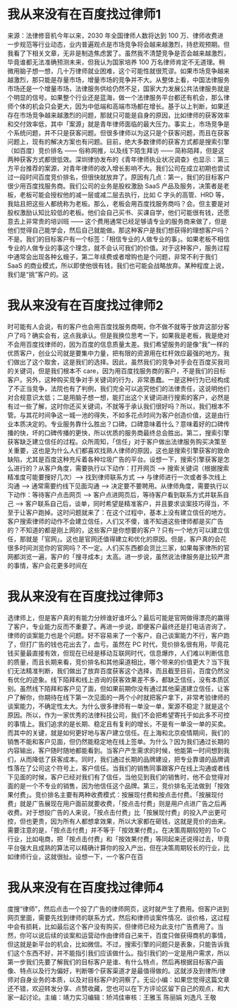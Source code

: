 # 我从来没有在百度找过律师1

来源：法律修音机今年以来，2030 年全国律师人数将达到 100 万、律师收费进一步规范等行业动态，业内普遍观点是市场竞争将会越来越激烈，持悲观预期。但我看了下相关文章，无非是制造焦虑罢了。虽然我不清楚竞争是否会越来越激烈，毕竟谁都无法准确预测未来，但我认为国家培养 100 万名律师肯定不无道理。稍微用脑子想一想，几十万律师就业困难，这个可能性就很荒谬。如果市场竞争越来越激烈，那只能是存量市场，增量市场的竞争并不大。从整体上看，中国法律服务市场还是一个增量市场，法律服务供给仍然不足，国家大力发展公共法律服务就是个明显的信号。如果整个行业还是蓝海，做一个法律服务平台都还有机会，那么律师个体的机会只会更大，因为中低端和高端市场都在增长。基于以上判断，如果还存在市场竞争越来越激烈的问题，那就只可能是自身的原因，比如律师的获客效率和交付效率低，其中「案源」就是青年律师面临的最大压力。事实上，市场竞争是个系统问题，并不只是获客问题。但很多律师以为这只是个获客问题，而且在获客问题上，现有的解决方案也有问题。目前，绝大多数律师的获客方式都是搜索引擎（如百度）竞价排名 —— 俗称网推，以及线下陌生拜访 —— 简称陌拜，但是这两种获客方式都很低效。深圳律协发布的《青年律师执业状况调查》也显示：第三方平台推荐的案源，对青年律师的收入增长影响不大。我们公司在成立初期也尝试过一段时间百度竞价排名，但很快就放弃了。原因有几点：第一，我们的目标客户很少用百度找服务商。我们公司的业务是股权激励 SaaS 产品及服务，决策者是老板，老板可能会授权他的减一层或减二层去执行，比如 C 字头的高管、HRD 等，我姑且把这些人都统称为老板。那么，老板会用百度找服务商吗？会。但主要是对股权激励认知比较低的老板。他们会自己买书、买课自学，他们可能很有钱，还愿意去上非常贵的培训班 —— 这个费用通常已经足够请专业的服务商来做了，但是他们觉得自己能学会，然后自己就能做。那这种客户是我们想获得的理想客户吗？不是。我们的目标客户有一个标签：「相信专业的人做专业的事」。如果老板不相信专业的人做专业的事这个理念，就不会认可我们的价值。对于这种客户，服务过程中通常会出现各种幺蛾子，第二年续费或者增购也是个问题，非常不利于我们 SaaS 的商业模式，所以即使他很有钱，我们也可能会战略放弃。某种程度上说，我们是“挑”客户的。这

# 我从来没有在百度找过律师2

时可能有人会说，有的客户也会用百度找服务商啊，你不做不就等于放弃这部分客户了吗？确实会有，这点我承认。但是我换位思考一下，如果我是老板，我是绝对不会用百度找律师的，因为百度的信息质量太差。我们希望服务的是像“我”一样的优质客户，创业公司就是要集中力量，把有限的资源用在杠杆效应最强的地方。我们做出了这个取舍，这是我们的选择。因此，虽然我们的竞争对手会在百度买我司的关键词，但是我们根本不 care，因为用百度找服务商的客户，不是我们的目标客户。另外，这种购买竞争对手关键词的行为，非常愚蠢。一是这种行为已经构成了不正当竞争，法院也有了判例，我们完全可以追究他们的法律责任，这说明他们对合规意识太低；二是用脑子想一想，能打出这个关键词进行搜索的客户，必然是有过一些了解，这时你还买关键词，不就等于承认我们很好吗？所以，我们根本不管。与其花时间争这一城一池的得失，不如多花点时间为客户创造价值，这是由行业本质决定的。专业服务靠什么胜出？口碑。口碑意味着什么？意味着好的口碑传播的快，坏的口碑传播的更快，所以优质的服务商最终总会胜出。第二，搜索引擎获客缺乏建立信任的过程。众所周知，「信任」对于客户做出法律服务购买决策至关重要，这也是为什么人们都喜欢找熟人律师的原因，这也是搜索引擎获客的致命缺陷，尤其是百度这种充斥着各种垃圾广告的平台。设想一下，搜索引擎获客是怎么进行的？从客户角度，需要执行以下动作：打开网页 —> 搜索关键词（根据搜索精准度可能要搜好几次）—> 找到律师联系方式 —> 与律师进行一次或者多次线上沟通 —> 通常需要约线下见面沟通 —> 决定要不要聘用。从律师角度，需要执行以下动作：等待客户点击网页 —> 客户点进网页后，等待客户看到联系方式并联系自己 —> 客户联系自己后，谈单，同时希望是精准客户，并且要求谈案技巧得当，不至于让客户跑掉。这时问题就来了：在这个过程中，基本上没有建立信任的地方。客户搜索律师的动作不会建立信任，人们又不傻，谁不知道这些律师都是买广告的？不知道的都是刚上网的，这些客户是你想要的客户？只有一个地方可以建立信任，那就是「官网」。这也是官网还值得建立和优化的原因。但是，客户真的会花很多时间浏览你的官网吗？不一定。人们买东西都会货比三家，如果每家律所的官网都浏览一遍，客户的「搜寻成本」太高。进一步说，虽然说法律服务是比较严肃的事情，客户会花更多时间在

# 我从来没有在百度找过律师3

选律师上，但是客户真的有能力分辨谁好谁坏么？最后可能是官网做得漂亮的赢得了客户，专业能力反而不重要了。再进一步说，即便客户最终还是打电话咨询了，律师的谈案能力也是个问题。好不容易来了一个客户，自己谈案能力不行，客户跑了，但打广告的钱也花出去了，血亏。虽然在 PC 时代，竞价排名很有用，毕竟花钱买量最直接有效，但现在已经是移动互联网时代，信息爆炸，人们难以判断信息的质量，而且长期来看，竞价排名和其他渠道相比，哪个带来的价值更大？当下我们无法精准判断，我们做出了放弃百度获客这个选择，而且截至目前，百度仍然没有优化的迹象。线下陌拜和线上咨询的获客效果差不多，都缺乏信任，没有本质区别。虽然线下陌拜和客户见了面，但如果前期你没有通过其他渠道建立信任，让客户了解你，你期待在线下第一次见面的一两个小时就把客户拿下，非常考验律师的谈案能力，不确定性太大。为什么很多律师有一单没一单，案源不稳定？就是这个原因。所以，作为一家优秀的法律科技公司，我们不会把希望寄托于如此多不可控的事情上。我们追求的是长期、稳定且有复利的增长，不是有一单没一单的买卖。而其中的关键，就是如何更好地与客户建立信任。在上海和北京疫情期间，我们的销售不能和客户见面，但仍然能稳定地在线上签单。为什么？因为我们通过长期的内容输出，客户随时随地都能看到。当客户产生需求的时候，他能第一时间想到我们，从而降低了获客成本。同时，我们通过长期的品牌建设，把专业靠谱的品牌调性落在了公司这个符号上，客户信任。当我们的销售同事跟客户在线上沟通或者线下见面的时候，客户已经对我们有了信任，当他见到我们的销售时，他不会觉得对面的是一个不专业的销售，因为他信任这个品牌。第三，竞价排名无法做到「按效果付费」。竞价排名主要有两种收费模式：按展现付费和按点击付费。「按展现付费」就是广告展现在用户面前就要收费，「按点击付费」则是用户点进广告之后再收费。对于想投广告的人来说，「按点击付费」比「按展现付费」的投入产出更可控，但也更贵，因为所有人都想拿效果，所以大家都在砸钱，这就是竞价的由来。需要注意的是，「按点击付费」并不等于「按效果付费」。在决策周期较短的 To C 行业，比如电商，把「按点击付费」和「按效果付费」等同起来还说得过去，毕竟平台强大且成熟的算法可以精确计算你的投入产出，但在决策周期较长的行业，比如律师行业，这就很扯。设想一下，一个客户在百

# 我从来没有在百度找过律师4

度搜“律师”，然后点击一个投了广告的律师网页，这时就产生了费用。但客户进到网页里面，需要先找到律师的联系方式，然后和律师谈案件情况、谈价格，这过程中会有损耗，比如最后这个客户没有购买，但律师已经为此支付广告费用了。当然，你可以说后续的谈案和运营动作由律师自己来干，百度只做获得商机的事情，但这就是新平台的机会，比如微信。不过，搜索引擎的问题只是表象，只能告诉我们这个东西不好，并不能指引我们应该做什么。指引我们的一定是用户需求，所以第一步我们先要了解我们的目标客户是谁、有什么特点，然后再根据目标客户画像、特点以及行为偏好，判断哪个获客渠道才是最值得做的。这就涉及到律所/律师对自身业务的本质，以及对目标客户的洞察了。无讼小编：如果您觉得这篇文章还不错，欢迎转发分享、点赞收藏，您也可以在下方评论区留下自己的观点，和大家一起讨论。主编：靖力实习编辑：矫鸿佳审核：王雅玉 陈丽娟 刘逸凡 王敬

